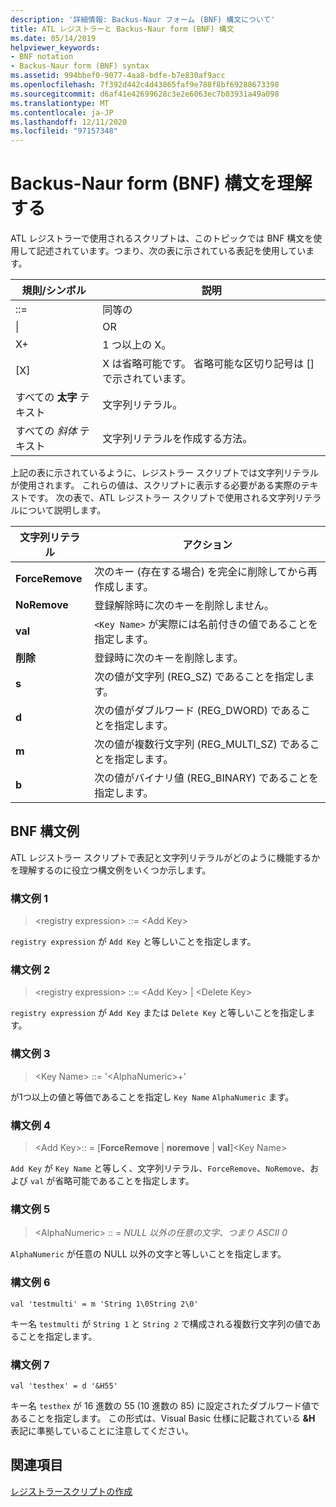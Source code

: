 ```yaml
---
description: '詳細情報: Backus-Naur フォーム (BNF) 構文について'
title: ATL レジストラーと Backus-Naur form (BNF) 構文
ms.date: 05/14/2019
helpviewer_keywords:
- BNF notation
- Backus-Naur form (BNF) syntax
ms.assetid: 994bbef0-9077-4aa8-bdfe-b7e830af9acc
ms.openlocfilehash: 7f392d442c4d43865faf9e788f8bf69288673398
ms.sourcegitcommit: d6af41e42699628c3e2e6063ec7b03931a49a098
ms.translationtype: MT
ms.contentlocale: ja-JP
ms.lasthandoff: 12/11/2020
ms.locfileid: "97157348"
---
```

# <a name="understanding-backus-naur-form-bnf-syntax"></a>Backus-Naur form (BNF) 構文を理解する

ATL レジストラーで使用されるスクリプトは、このトピックでは BNF 構文を使用して記述されています。つまり、次の表に示されている表記を使用しています。

|規則/シンボル|説明|
|------------------------|-------------|
|::=|同等の|
|&#124;|OR|
|X+|1 つ以上の X。|
|\[X]|X は省略可能です。 省略可能な区切り記号は \[] で示されています。|
|すべての **太字** テキスト|文字列リテラル。|
|すべての *斜体* テキスト|文字列リテラルを作成する方法。|

上記の表に示されているように、レジストラー スクリプトでは文字列リテラルが使用されます。 これらの値は、スクリプトに表示する必要がある実際のテキストです。 次の表で、ATL レジストラー スクリプトで使用される文字列リテラルについて説明します。

|文字列リテラル|アクション|
|--------------------|------------|
|**ForceRemove**|次のキー (存在する場合) を完全に削除してから再作成します。|
|**NoRemove**|登録解除時に次のキーを削除しません。|
|**val**|`<Key Name>` が実際には名前付きの値であることを指定します。|
|**削除**|登録時に次のキーを削除します。|
|**s**|次の値が文字列 (REG_SZ) であることを指定します。|
|**d**|次の値がダブルワード (REG_DWORD) であることを指定します。|
|**m**|次の値が複数行文字列 (REG_MULTI_SZ) であることを指定します。|
|**b**|次の値がバイナリ値 (REG_BINARY) であることを指定します。|

## <a name="bnf-syntax-examples"></a>BNF 構文例

ATL レジストラー スクリプトで表記と文字列リテラルがどのように機能するかを理解するのに役立つ構文例をいくつか示します。

### <a name="syntax-example-1"></a>構文例 1

> \<registry expression> ::= \<Add Key>

`registry expression` が `Add Key` と等しいことを指定します。

### <a name="syntax-example-2"></a>構文例 2

> \<registry expression> ::= \<Add Key> | \<Delete Key>

`registry expression` が `Add Key` または `Delete Key` と等しいことを指定します。

### <a name="syntax-example-3"></a>構文例 3

> \<Key Name> ::= '\<AlphaNumeric>+'

が1つ以上の値と等価であることを指定し `Key Name` `AlphaNumeric` ます。

### <a name="syntax-example-4"></a>構文例 4

> \<Add Key>:: = [**ForceRemove**  |  **noremove**  |  **val**]\<Key Name>

`Add Key` が `Key Name` と等しく、文字列リテラル、`ForceRemove`、`NoRemove`、および `val` が省略可能であることを指定します。

### <a name="syntax-example-5"></a>構文例 5

> \<AlphaNumeric> :: = *NULL 以外の任意の文字、つまり ASCII 0*

`AlphaNumeric` が任意の NULL 以外の文字と等しいことを指定します。

### <a name="syntax-example-6"></a>構文例 6

```rgs
val 'testmulti' = m 'String 1\0String 2\0'
```

キー名 `testmulti` が `String 1` と `String 2` で構成される複数行文字列の値であることを指定します。

### <a name="syntax-example-7"></a>構文例 7

```rgs
val 'testhex' = d '&H55'
```

キー名 `testhex` が 16 進数の 55 (10 進数の 85) に設定されたダブルワード値であることを指定します。 この形式は、Visual Basic 仕様に記載されている **&H** 表記に準拠していることに注意してください。

## <a name="see-also"></a>関連項目

[レジストラースクリプトの作成](../atl/creating-registrar-scripts.md)
